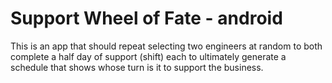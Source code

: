 # Support Wheel of Fate - android

This is an app that should repeat selecting two engineers at random to both complete a half day of support (shift) each to ultimately generate a schedule that shows whose turn is it to support the business.

